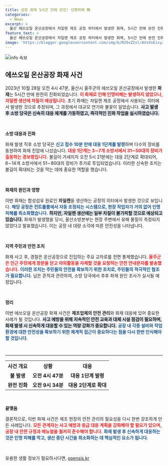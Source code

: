```yaml
---
title: 공장 화재 5시간 만에 완진! 인명피해 無
categories:
  - News
excerpt: >
  울산 에쓰오일 온산공장에서 자일렌 제조 공정 히터에서 발생한 화재, 5시간 만에 완전 진화. 다행히 인명피해 없지만 자일렌 생산 차질 불가피. 폭발로 인한 검은 연기 퍼져, 소방당국 신속 대응.
feature_text: >
  울산 에쓰오일 온산공장에서 자일렌 제조 공정 히터에서 발생한 화재, 5시간 만에 완전 진화. 다행히 인명피해 없지만 자일렌 생산 차질 불가피. 폭발로 인한 검은 연기 퍼져, 소방당국 신속 대응.
image: 'https://blogger.googleusercontent.com/img/b/R29vZ2xl/AVvXsEixyZcFfHzMRdzZMjFBmAUKJYCLCGyLL1o632UiGVXcaFdKo_bkvkuCioo0uUKlGfBVcT3P84aROyZIXSBEx3Aw5nCQ3pTgDom1WDC4m8eifvWiAmWEEVb4x6G_l8C0QH225ldMjyaFvpxGEBGNO37VmDTDMHGhJPq73UglMfDca1-0aw/s1600/blogspot.png'
---
```


<p><img src="https://blogger.googleusercontent.com/img/b/R29vZ2xl/AVvXsEixyZcFfHzMRdzZMjFBmAUKJYCLCGyLL1o632UiGVXcaFdKo_bkvkuCioo0uUKlGfBVcT3P84aROyZIXSBEx3Aw5nCQ3pTgDom1WDC4m8eifvWiAmWEEVb4x6G_l8C0QH225ldMjyaFvpxGEBGNO37VmDTDMHGhJPq73UglMfDca1-0aw/s1600/blogspot.png" alt="info 속보" /></p>

<h2 data-ke-size="size26">에쓰오일 온산공장 화재 사건</h2>

<p data-ke-size="size16">2023년 10월 28일 오전 4시 47분, 울산시 울주군의 에쓰오일 온산공장에서 발생한 <b>화재</b>는 5시간 만에 완전히 진화되었습니다. <b><span style="color: #ee2323;">이 화재로 인해 인명피해는 발생하지 않았으나, 자일렌 생산에 차질이 예상됩니다.</span></b> 초기 화재는 자일렌 제조 공정에서 사용되는 히터에서 발생한 것으로 추정되며, 그 과정에서 대규모 연기와 불꽃이 일었습니다. <b><span style="background-color: #21538527;">사고 발생 후 소방 당국은 신속히 대응 체계를 가동하였고, 즉각적인 진화 작업을 실시하였습니다.</span></b></p>

<p data-ke-size="size16">&nbsp;</p>

<p><b>소방 대응과 진화</b></p>

<p data-ke-size="size16">화재 발생 직후 소방 당국은 <b><span style="color: #1a5490;">신고 접수 10분 만에 대응 1단계를 발령</span></b>하며 다수의 장비를 동원하여 화재 진압에 나섰습니다. <b><span style="color: #ee2323;">대응 1단계는 3∼7개 소방서에서 31∼50대의 장비가 출동하는 경보령입니다.</span></b> 불길이 거세지자 오전 5시 21분에는 대응 2단계로 확대되어, 8∼14개 소방서에서 51∼80대의 장비가 추가로 투입되었습니다. 이러한 신속한 조치는 불길이 확대되는 것을 막는 데에 중요한 역할을 했습니다.</p>

<p data-ke-size="size16">&nbsp;</p>

<p><b>화재의 원인과 영향</b></p>

<p data-ke-size="size16">이번 화재는 합성섬유 원료인 <b>자일렌</b>을 생산하는 공정의 히터에서 발생한 것으로 보입니다. <b><span style="color: #1a5490;">해당 공정은 컨트롤룸에서 자동 조정되는 시스템으로, 현장 작업자가 거의 없어 인명 피해를 최소화했습니다.</span></b> <b><span style="background-color: #21538527;">하지만, 자일렌 생산에는 일부 차질이 불가피할 것으로 예상되고 있습니다.</span></b> 화재가 발생했을 당시, 울산소방본부는 현장 주변에서 유해 물질이 측정되지 않았다고 발표했습니다. 이는 공장 내 대량 소각에 따른 안전성을 나타냅니다.</p>

<p data-ke-size="size16">&nbsp;</p>

<p><b>지역 주민과 안전 조치</b></p>

<p data-ke-size="size16">화재 사고 후, 경찰은 온산공장으로 진입하는 주요 교차로를 전면 통제했습니다. <b><span style="color: #ee2323;">울주군은 인근 주민에게 창문을 닫고 야외활동을 자제할 것을 요청하는 안전 안내문자를 발송했습니다.</span></b> <b><span style="color: #1a5490;">이러한 조치는 주민들의 안전을 확보하기 위한 조치로, 주민들의 적극적인 협조가 필요합니다.</span></b> 남은 흔적과 관련하여, 소방 당국에서 추후 화재 원인 조사가 실시될 예정입니다.</p>

<p data-ke-size="size16">&nbsp;</p>

<p><b>정리</b></p>

<p data-ke-size="size16">이번 에쓰오일 온산공장 화재 사건은 <b>제조업체의 안전 관리</b>와 화재 대응에 있어 중요한 사례가 될 것입니다. <b><span style="background-color: #21538527;">사고 예방을 위해 지속적인 안전 교육과 대체 시설 점검이 필요하며, 화재 발생 시 신속하게 대응할 수 있는 역량 강화가 중요합니다.</span></b> <b><span style="color: #1a5490;">공장 내 각종 설비와 작업 환경에 대한 안전성을 확보하기 위한 체계적 접근이 중요하다는 점을 다시 한번 인식해야 할 것입니다.</span></b></p>

<p data-ke-size="size16">&nbsp;</p>

<hr />

<table style="width:100%;">
  <tr>
    <th style="text-align: center;">사건 개요</th>
    <th style="text-align: center;">상황</th>
    <th style="text-align: center;">대응</th>
  </tr>
  <tr>
    <td style="text-align: center; height: 17px;"><b>불 발생</b></td>
    <td style="text-align: center; height: 17px;"><b>오전 4시 47분</b></td>
    <td style="text-align: center; height: 17px;"><b>대응 1단계 발령</b></td>
  </tr>
  <tr>
    <td style="text-align: center; height: 17px;"><b>완전 진화</b></td>
    <td style="text-align: center; height: 17px;"><b>오전 9시 34분</b></td>
    <td style="text-align: center; height: 17px;"><b>대응 2단계로 확대</b></td>
  </tr>
</table>

<p data-ke-size="size16">&nbsp;</p> 

<p><b>끝맺음</b></p>

<p data-ke-size="size16">결론적으로, 이번 화재 사건은 제조 현장의 안전 관리의 필요성을 다시 한번 강조하게 만든 사례입니다. <b><span style="color: #ee2323;">모든 관계자는 사고 예방과 응급 대응 계획을 강화해야 할 필요가 있으며, 공장 내 안전 규정과 매뉴얼을 철저히 준수해야 합니다.</span></b> <b><span style="color: #1a5490;">화재 발생 후 신속하게 대응하는 것은 인명 피해를 막고, 생산 중단 시간을 최소화하는 데 핵심적인 요소가 됩니다.</span></b></p>

<p data-ke-size="size16">&nbsp;</p>
유용한 생활 정보가 필요하시다면, <a href="https://opensis.kr" rel="dofollow">opensis.kr</a>


